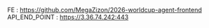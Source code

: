 FE : https://github.com/MegaZizon/2026-worldcup-agent-frontend
API_END_POINT : https://3.36.74.242:443
